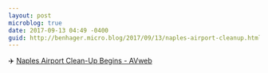 ```yaml
---
layout: post
microblog: true
date: 2017-09-13 04:49 -0400
guid: http://benhager.micro.blog/2017/09/13/naples-airport-cleanup.html
---
```

✈️ [Naples Airport Clean-Up Begins - AVweb](https://www.avweb.com/avwebflash/news/Naples-Airport-Clean-Up-Begins-229618-1.html)
